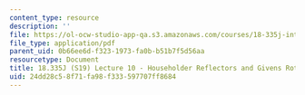 ```yaml
---
content_type: resource
description: ''
file: https://ol-ocw-studio-app-qa.s3.amazonaws.com/courses/18-335j-introduction-to-numerical-methods-spring-2019/24dd28c58f71fa98f333597707ff8684_MIT18_335JS19_lec10.pdf
file_type: application/pdf
parent_uid: 0b66ee6d-f323-1973-fa0b-b51b7f5d56aa
resourcetype: Document
title: 18.335J (S19) Lecture 10 - Householder Reflectors and Givens Rotations
uid: 24dd28c5-8f71-fa98-f333-597707ff8684
---
```

